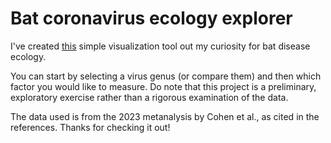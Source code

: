 # Bat coronavirus ecology explorer

I've created [this](https://coronavirus-bat-ecology.streamlit.app/) simple visualization tool out my curiosity for bat disease ecology. 

You can start by selecting a virus genus (or compare them) and then which factor you would like to measure. Do note that this project is a preliminary, exploratory exercise rather than a rigorous examination of the data. 

The data used is from the 2023 metanalysis by Cohen et al., as cited in the references. Thanks for checking it out!


